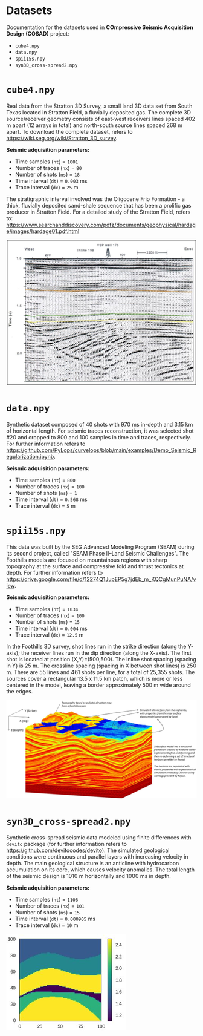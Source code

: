 # **Datasets**

Documentation for the datasets used in **COmpressive Seismic Acquisition Design (COSAD)** project:

* `cube4.npy`
* `data.npy`
* `spii15s.npy`
* `syn3D_cross-spread2.npy`

# **`cube4.npy`**
Real data from the Stratton 3D Survey, a small land 3D data set from South Texas located in Stratton Field, a fluvially deposited gas. The complete 3D source/receiver geometry consists of east-west receivers lines spaced 402 m apart (12 arrays in total) and north-south source lines spaced 268 m apart. To download the complete dataset, refers to https://wiki.seg.org/wiki/Stratton_3D_survey.

**Seismic adquisition parameters:**

* Time samples (`nt`) = `1001`
* Number of traces (`nx`) = `80`
* Number of shots (`ns`) = `18`
* Time interval (`dt`) = `0.003` ms
* Trace interval (`dx`) = `25` m

The stratigraphic interval involved was the Oligocene Frio Formation - a thick, fluvially deposited sand-shale sequence that has been a prolific gas producer in Stratton Field. For a detailed study of the Stratton Field, refers to: https://www.searchanddiscovery.com/pdfz/documents/geophysical/hardage/images/hardage01.pdf.html

![Alt text](Stratton_Field_Seismic.JPG?raw=true)

# **`data.npy`**
Synthetic dataset composed of 40 shots with 970 ms in-depth and 3.15 km of horizontal length. For seismic traces reconstruction, it was selected shot #20 and cropped to 800 and 100 samples in time and traces, respectively. For further information refers to https://github.com/PyLops/curvelops/blob/main/examples/Demo_Seismic_Regularization.ipynb.

**Seismic adquisition parameters:**

* Time samples (`nt`) = `800`
* Number of traces (`nx`) = `100`
* Number of shots (`ns`) = `1`
* Time interval (`dt`) = `0.568` ms
* Trace interval (`dx`) = `5` m

# **`spii15s.npy`**
This data was built by the SEG Advanced Modeling Program (SEAM) during its second project, called "SEAM Phase II–Land Seismic Challenges". The Foothills models are focused on mountainous regions with sharp topography at the surface and compressive fold and thrust tectonics at depth. For further information refers to https://drive.google.com/file/d/12274Q1JupEP5g7jdEb_m_KQCgMunPuNA/view.

**Seismic adquisition parameters:**

* Time samples (`nt`) = `1034`
* Number of traces (`nx`) = `100`
* Number of shots (`ns`) = `15`
* Time interval (`dt`) = `0.004` ms
* Trace interval (`dx`) = `12.5` m

In the Foothills 3D survey, shot lines run in the strike direction (along the Y-axis); the receiver lines run in the dip direction (along the X-axis). The first shot is located at position (X,Y)=(500,500). The inline shot spacing (spacing in Y) is 25 m. The crossline spacing (spacing in X between shot lines) is 250 m. There are 55 lines and 461 shots per line, for a total of 25,355 shots. The sources cover a rectangular 13.5 x 11.5 km patch, which is more or less centered in the model, leaving a border approximately 500 m wide around the edges.

![Alt text](Seam_Phase_Model.JPG?raw=true)

# **`syn3D_cross-spread2.npy`**
Synthetic cross-spread seismic data modeled using finite differences with `devito` package (for further information refers to https://github.com/devitocodes/devito). The simulated geological conditions were continuous and parallel layers with increasing velocity in depth. The main geological structure is an anticline with hydrocarbon accumulation on its core, which causes velocity anomalies. The total length of the seismic design is 1010 m horizontally and 1000 ms in depth.

**Seismic adquisition parameters:**

* Time samples (`nt`) = `1106`
* Number of traces (`nx`) = `101`
* Number of shots (`ns`) = `15`
* Time interval (`dt`) = `0.000905` ms
* Trace interval (`dx`) = `10` m

![Alt text](Devito_Model.JPG?raw=true)
